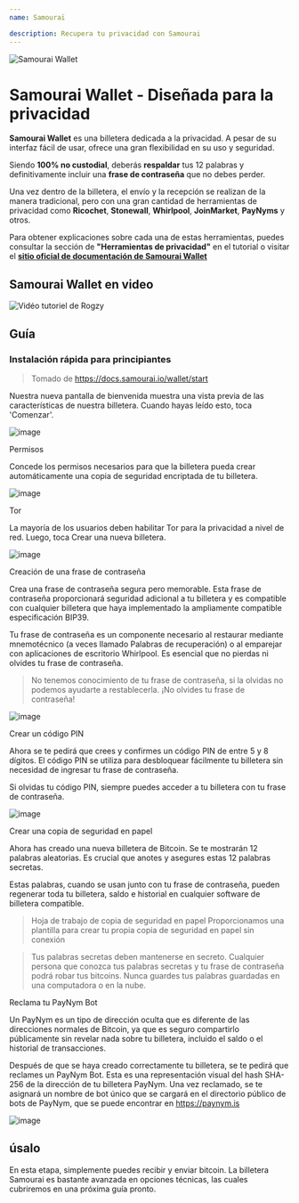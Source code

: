 ```yaml
---
name: Samouraï

description: Recupera tu privacidad con Samourai
---
```


![Samourai Wallet](assets/cover.jpeg)

# Samourai Wallet - Diseñada para la privacidad

**Samourai Wallet** es una billetera dedicada a la privacidad. A pesar de su interfaz fácil de usar, ofrece una gran flexibilidad en su uso y seguridad.

Siendo **100% no custodial**, deberás **respaldar** tus 12 palabras y definitivamente incluir una **frase de contraseña** que no debes perder.

Una vez dentro de la billetera, el envío y la recepción se realizan de la manera tradicional, pero con una gran cantidad de herramientas de privacidad como **Ricochet**, **Stonewall**, **Whirlpool**, **JoinMarket**, **PayNyms** y otros.

Para obtener explicaciones sobre cada una de estas herramientas, puedes consultar la sección de **"Herramientas de privacidad"** en el tutorial o visitar el [**sitio oficial de documentación de Samourai Wallet**](https://docs.samourai.io/)

## Samourai Wallet en video

![Vidéo tutoriel de Rogzy](https://youtu.be/ajs1a8m76TI)

## Guía

### Instalación rápida para principiantes

> Tomado de https://docs.samourai.io/wallet/start

Nuestra nueva pantalla de bienvenida muestra una vista previa de las características de nuestra billetera. Cuando hayas leído esto, toca 'Comenzar'.

![image](assets/1.png)

Permisos

Concede los permisos necesarios para que la billetera pueda crear automáticamente una copia de seguridad encriptada de tu billetera.

![image](assets/2.png)

Tor

La mayoría de los usuarios deben habilitar Tor para la privacidad a nivel de red. Luego, toca Crear una nueva billetera.

![image](assets/3.png)

Creación de una frase de contraseña

Crea una frase de contraseña segura pero memorable. Esta frase de contraseña proporcionará seguridad adicional a tu billetera y es compatible con cualquier billetera que haya implementado la ampliamente compatible especificación BIP39.

Tu frase de contraseña es un componente necesario al restaurar mediante mnemotécnico (a veces llamado Palabras de recuperación) o al emparejar con aplicaciones de escritorio Whirlpool. Es esencial que no pierdas ni olvides tu frase de contraseña.

> No tenemos conocimiento de tu frase de contraseña, si la olvidas no podemos ayudarte a restablecerla.
> ¡No olvides tu frase de contraseña!

![image](assets/4.png)

Crear un código PIN

Ahora se te pedirá que crees y confirmes un código PIN de entre 5 y 8 dígitos. El código PIN se utiliza para desbloquear fácilmente tu billetera sin necesidad de ingresar tu frase de contraseña.

Si olvidas tu código PIN, siempre puedes acceder a tu billetera con tu frase de contraseña.

![image](assets/5.png)

Crear una copia de seguridad en papel

Ahora has creado una nueva billetera de Bitcoin. Se te mostrarán 12 palabras aleatorias. Es crucial que anotes y asegures estas 12 palabras secretas.

Estas palabras, cuando se usan junto con tu frase de contraseña, pueden regenerar toda tu billetera, saldo e historial en cualquier software de billetera compatible.

> Hoja de trabajo de copia de seguridad en papel Proporcionamos una plantilla para crear tu propia copia de seguridad en papel sin conexión

> Tus palabras secretas deben mantenerse en secreto. Cualquier persona que conozca tus palabras secretas y tu frase de contraseña podrá robar tus bitcoins. Nunca guardes tus palabras guardadas en una computadora o en la nube.

Reclama tu PayNym Bot

Un PayNym es un tipo de dirección oculta que es diferente de las direcciones normales de Bitcoin, ya que es seguro compartirlo públicamente sin revelar nada sobre tu billetera, incluido el saldo o el historial de transacciones.

Después de que se haya creado correctamente tu billetera, se te pedirá que reclames un PayNym Bot. Esta es una representación visual del hash SHA-256 de la dirección de tu billetera PayNym.
Una vez reclamado, se te asignará un nombre de bot único que se cargará en el directorio público de bots de PayNym, que se puede encontrar en https://paynym.is

![image](assets/6.png)

## úsalo

En esta etapa, simplemente puedes recibir y enviar bitcoin. La billetera Samourai es bastante avanzada en opciones técnicas, las cuales cubriremos en una próxima guía pronto.
